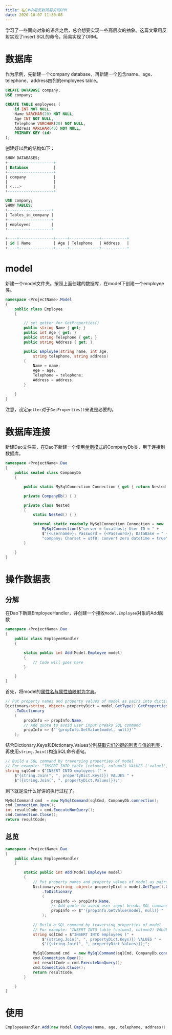 ```yaml
---
title: 在C#中用反射简易实现ORM
date: 2020-10-07 11:30:08
---
```


学习了一些面向对象的语言之后，总会想要实现一些高层次的抽象。这篇文章用反射实现了insert SQL的命令，简易实现了ORM。
<!--more-->

# 数据库
作为示例，先新建一个company database，再新建一个包含name、age、telephone、address四列的employees table。
```SQL
CREATE DATABASE company;
USE company;

CREATE TABLE employees (
    id INT NOT NULL,
    Name VARCHAR(20) NOT NULL,
    Age INT NOT NULL,
    Telephone VARCHAR(20) NOT NULL,
    Address VARCHAR(40) NOT NULL,
    PRIMARY KEY (id)
);
```

创建好以后的结构如下：
```SQL
SHOW DATABASES;
+--------------------+
| Database           |
+--------------------+
| company            |
|                    |
| <...>              |
+--------------------+

USE company;
SHOW TABLES;
+-------------------+
| Tables_in_company |
+-------------------+
| employees         |
+-------------------+

+----+---------------+-----+-------------+-----------+
| id | Name          | Age | Telephone   | Address   |
+----+---------------+-----+-------------+-----------+
```

# model
新建一个model文件夹。按照上面创建的数据库，在model下创建一个employee类。
```csharp
namespace <ProjectName>.Model
{
    public class Employee
    {

        // set getter for GetProperties()
        public string Name { get; }
        public int Age { get; }
        public string Telephone { get; }
        public string Address { get; }

        public Employee(string name, int age,
            string telephone, string address)
        {
            Name = name;
            Age = age;
            Telephone = telephone;
            Address = address;
        }

    }
}
```

注意，设定`getter`对于`GetProperties()`来说是必要的。

# 数据库连接
新建Dao文件夹，在Dao下新建一个使用[单例模式][1]的CompanyDb类，用于连接到数据库。
```csharp
namespace <ProjectName>.Dao
{
    public sealed class CompanyDb
    {

        public static MySqlConnection Connection { get { return Nested.Connection; } }

        private CompanyDb() { }

        private class Nested
        {
            static Nested() { }

            internal static readonly MySqlConnection Connection = new
                MySqlConnection($"server = localhost; User ID = " +
                $"{<username>}; Password = {<Password>}; DataBase = " +
                "company; Charset = utf8; convert zero datetime = true");
        }

    }
}
```

# 操作数据表
## 分解
在Dao下新建EmployeeHandler，并创建一个接收`Model.Employee`对象的Add函数
```csharp
namespace <ProjectName>.Dao
{
    public class EmployeeHandler
    {

        static public int Add(Model.Employee model)
        {
            // Code will goes here
        }

    }
}
```

首先，将model的[属性名与属性值映射为字典][2]。
```csharp
// Put property names and property values of model as pairs into dictionary
Dictionary<string, object> propertyDict = model.GetType().GetProperties()
    .ToDictionary
    (
        propInfo => propInfo.Name,
        // Add quote to avoid user input breaks SQL command
        propInfo => $"'{propInfo.GetValue(model, null)}'"
    );
```

结合Dictionary.Keys和Dictionary.Values分别[获取它们的键的列表与值的列表][3]，再使用`string.Join()`构造SQL命令语句。
```csharp
// Build a SQL command by traversing properties of model
// For example: "INSERT INTO table (column1, column2) VALUES ('value1', 'value2');"
string sqlCmd = $"INSERT INTO employees (" +
    $"{string.Join(", ", propertyDict.Keys)}) VALUES " +
    $"({string.Join(", ", propertyDict.Values)});";
```

剩下就是没什么好讲的执行过程了。
```csharp
MySqlCommand cmd  = new MySqlCommand(sqlCmd, CompanyDb.connection);
cmd.Connection.Open();
int resultCode = cmd.ExecuteNonQuery();
cmd.Connection.Close();
return resultCode;
```

## 总览
```csharp
namespace <ProjectName>.Dao
{
    public class EmployeeHandler
    {

        static public int Add(Model.Employee model)
        {
            // Put property names and property values of model as pairs into dictionary
            Dictionary<string, object> propertyDict = model.GetType().GetProperties()
                .ToDictionary
                (
                    propInfo => propInfo.Name,
                    // Add quote to avoid user input breaks SQL command
                    propInfo => $"'{propInfo.GetValue(model, null)}'"
                );
                
            // Build a SQL command by traversing properties of model
            // For example: "INSERT INTO table (column1, column2) VALUES ('value1', 'value2');"
            string sqlCmd = $"INSERT INTO employees (" +
                $"{string.Join(", ", propertyDict.Keys)}) VALUES " +
                $"({string.Join(", ", propertyDict.Values)});";

            MySqlCommand cmd  = new MySqlCommand(sqlCmd, CompanyDb.connection);
            cmd.Connection.Open();
            int resultCode = cmd.ExecuteNonQuery();
            cmd.Connection.Close();
            return resultCode;
        }

    }
}
```

# 使用
```csharp
EmployeeHandler.Add(new Model.Employee(name, age, telephone, address));
```


[1]: <https://csharpindepth.com/articles/singleton> "单例模式"
[2]: <https://stackoverflow.com/questions/4943817/mapping-object-to-dictionary-and-vice-versa/4944547#4944547> "属性名与属性值映射为字典"
[3]: <https://docs.microsoft.com/en-us/dotnet/api/system.collections.generic.dictionary-2?view=netcore-3.1#examples> "获取它们的键的列表与值的列表"
